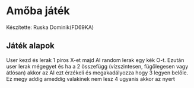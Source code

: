 # Amőba játék
Készítette: Ruska Dominik(FD69KA)

## Játék alapok
User kezd és lerak 1 piros X-et majd AI random lerak egy kék O-t. Ezután user lerak mégegyet és ha a 2 összefügg (vízszintesen, fügőlegesen vagy átlósan) akkor az AI ezt érzékeli és megakadályozza hogy 3 legyen belőle.
Ez megy addig ameddig valakinek nem lesz 4 ugyanis akkor az nyert

